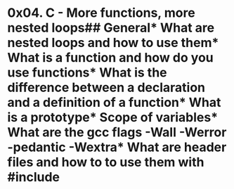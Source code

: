 # **0x04. C - More functions, more nested loops**## General* What are nested loops and how to use them* What is a function and how do you use functions* What is the difference between a declaration and a definition of a function* What is a prototype* Scope of variables* What are the gcc flags -Wall -Werror -pedantic -Wextra* What are header files and how to to use them with #include
